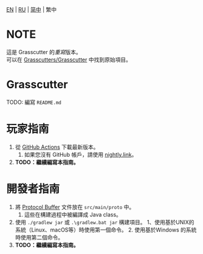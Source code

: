 [EN](README.md) | [RU](README_ru-RU.md) | [简中](README_zh-CN.md) | 繁中

# NOTE
這是 Grasscutter 的*重寫*版本。\
可以在 [Grasscutters/Grasscutter](https://github.com/Grasscutters/Grasscutter) 中找到原始項目。

# Grasscutter
TODO: 編寫 `README.md`

# 玩家指南
1. 從 [GitHub Actions](https://github.com/KingRainbow44/Grasscutter-Rewrite/actions) 下載最新版本。
    1. 如果您沒有 GitHub 帳戶，請使用 [nightly.link](https://nightly.link/KingRainbow44/Grasscutter-Rewrite/workflows/build/main/Grasscutter.zip)。
2. **TODO：繼續編寫本指南。**

# 開發者指南
1. 將 [Protocol Buffer](https://developers.google.com/protocol-buffers) 文件放在 `src/main/proto` 中。
    1. 這些在構建過程中被編譯成 Java class。
2. 使用 `./gradlew jar` 或 `.\gradlew.bat jar` 構建項目。
    1、使用基於UNIX的系統（Linux、macOS等）時使用第一個命令。
    2. 使用基於Windows 的系統時使用第二個命令。
3. **TODO：繼續編寫本指南。**